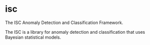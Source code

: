 # isc
The ISC Anomaly Detection and Classification Framework.

The ISC is a library for anomaly detection and classification that uses Bayesian statistical models.
